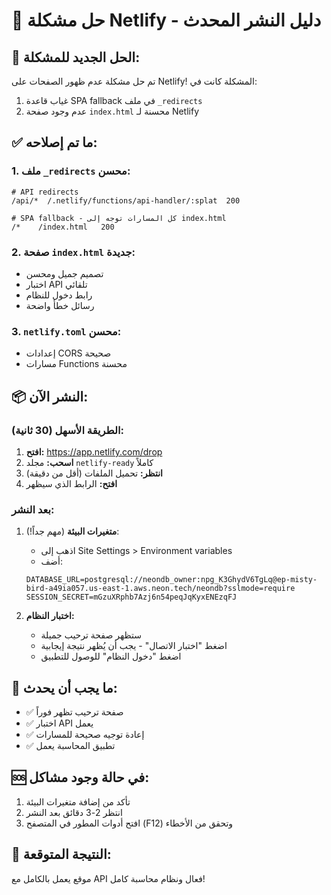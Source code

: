 # 🚀 حل مشكلة Netlify - دليل النشر المحدث

## 🎯 الحل الجديد للمشكلة:

تم حل مشكلة عدم ظهور الصفحات على Netlify! المشكلة كانت في:
1. غياب قاعدة SPA fallback في ملف `_redirects`
2. عدم وجود صفحة `index.html` محسنة لـ Netlify

## ✅ ما تم إصلاحه:

### 1. ملف `_redirects` محسن:
```
# API redirects
/api/*  /.netlify/functions/api-handler/:splat  200

# SPA fallback - كل المسارات توجه إلى index.html
/*    /index.html   200
```

### 2. صفحة `index.html` جديدة:
- تصميم جميل ومحسن
- اختبار API تلقائي
- رابط دخول للنظام
- رسائل خطأ واضحة

### 3. `netlify.toml` محسن:
- إعدادات CORS صحيحة
- مسارات Functions محسنة

## 📦 النشر الآن:

### الطريقة الأسهل (30 ثانية):
1. **افتح:** https://app.netlify.com/drop
2. **اسحب:** مجلد `netlify-ready` كاملاً
3. **انتظر:** تحميل الملفات (أقل من دقيقة)
4. **افتح:** الرابط الذي سيظهر

### بعد النشر:
1. **متغيرات البيئة** (مهم جداً!):
   - اذهب إلى Site Settings > Environment variables
   - أضف:
   ```
   DATABASE_URL=postgresql://neondb_owner:npg_K3GhydV6TgLq@ep-misty-bird-a49ia057.us-east-1.aws.neon.tech/neondb?sslmode=require
   SESSION_SECRET=mGzuXRphb7Azj6n54peqJqKyxENEzqFJ
   ```

2. **اختبار النظام:**
   - ستظهر صفحة ترحيب جميلة
   - اضغط "اختبار الاتصال" - يجب أن يُظهر نتيجة إيجابية
   - اضغط "دخول النظام" للوصول للتطبيق

## 🔧 ما يجب أن يحدث:
- ✅ صفحة ترحيب تظهر فوراً
- ✅ اختبار API يعمل
- ✅ إعادة توجيه صحيحة للمسارات
- ✅ تطبيق المحاسبة يعمل

## 🆘 في حالة وجود مشاكل:
1. تأكد من إضافة متغيرات البيئة
2. انتظر 2-3 دقائق بعد النشر
3. افتح أدوات المطور في المتصفح (F12) وتحقق من الأخطاء

## 🎉 النتيجة المتوقعة:
موقع يعمل بالكامل مع API فعال ونظام محاسبة كامل!